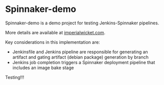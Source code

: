 # Spinnaker-demo

Spinnaker-demo is a demo project for testing Jenkins-Spinnaker pipelines.

More details are available at [imperialwicket.com](http://imperialwicket.com/install-spinnaker-on-ubuntu-16.04-in-aws/).

Key considerations in this implementation are:

 - Jenkinsfile and Jenkins pipeline are responsible for generating an artifact and gating artifact (debian package) generation by branch
 - Jenkins job completion triggers a Spinnaker deployment pipeline that includes an image bake stage

Testing!!!
